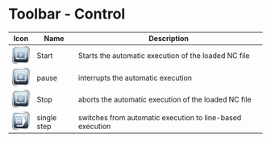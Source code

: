 # Toolbar - Control

| Icon | Name | Description |
|:---:|---|---|
![start](images/SK_AutoStart.png) | Start | Starts the automatic execution of the loaded NC file
![pause](images/SK_AutoPause.png) | pause | interrupts the automatic execution
![stop](images/SK_AutoStop.png) | Stop | aborts the automatic execution of the loaded NC file
![singleStep](images/SK_SingleStep.png) | single step | switches from automatic execution to line-based execution

